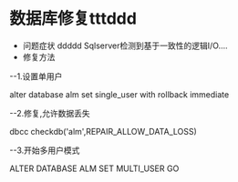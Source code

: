 # 数据库修复tttddd
 * 问题症状 ddddd
 Sqlserver检测到基于一致性的逻辑I/O....
 * 修复方法
 
  --1.设置单用户

alter database alm
set single_user
with rollback immediate

--2.修复,允许数据丢失

dbcc checkdb('alm',REPAIR_ALLOW_DATA_LOSS)

--3.开始多用户模式

ALTER DATABASE ALM
SET MULTI_USER
GO